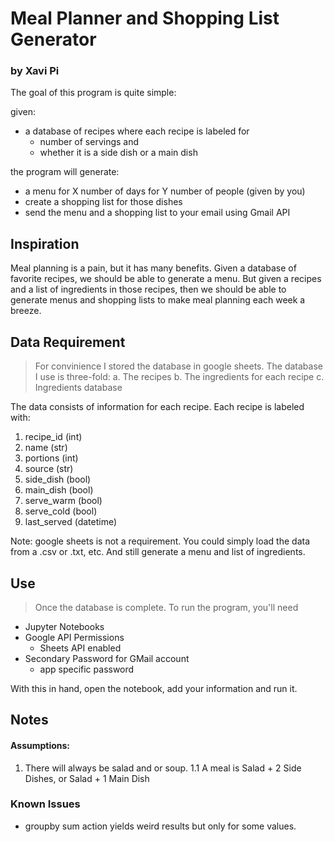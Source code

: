 # Meal Planner and Shopping List Generator
### by Xavi Pi

The goal of this program is quite simple:

given:
* a database of recipes where each recipe is labeled for
    * number of servings and
    * whether it is a side dish or a main dish

the program will generate:
* a menu for X number of days for Y number of people (given by you)
* create a shopping list for those dishes
* send the menu and a shopping list to your email using Gmail API

## Inspiration
Meal planning is a pain, but it has many benefits. Given a database of favorite recipes, we should be able to generate a menu. But given a recipes and a list of ingredients in those recipes, then we should be able to generate menus and shopping lists to make meal planning each week a breeze. 

## Data Requirement

> For convinience I stored the database in google sheets. The database I use is three-fold:
a. The recipes
b. The ingredients for each recipe
c. Ingredients database

The data consists of information for each recipe. Each recipe is labeled with:

1. recipe_id (int)
2. name (str)
3. portions (int)
4. source (str)
5. side_dish (bool)
6. main_dish (bool)
7. serve_warm (bool)
8. serve_cold (bool)
9. last_served (datetime)

Note: google sheets is not a requirement. You could simply load the data from a .csv or .txt, etc. And still generate a menu and list of ingredients.

## Use

> Once the database is complete. To run the program, you'll need

- Jupyter Notebooks
- Google API Permissions
    - Sheets API enabled
- Secondary Password for GMail account
    - app specific password

With this in hand, open the notebook, add your information and run it.


## Notes

#### Assumptions:
1. There will always be salad and or soup.
1.1 A meal is Salad + 2 Side Dishes, or Salad + 1 Main Dish

### Known Issues
- groupby sum action yields weird results but only for some values.
